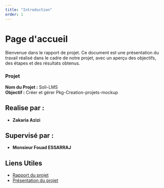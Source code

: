 ```yaml
---
title: "Introduction"
order: 1
---
```

<a id="introduction"></a>

# Page d'accueil

Bienvenue dans le rapport de projet. Ce document est une présentation du travail réalisé dans le cadre de notre projet, avec un aperçu des objectifs, des étapes et des résultats obtenus.

### Projet
**Nom du Projet :** Soli-LMS  
**Objectif :** Créer et gérer Pkg-Creation-projets-mockup

## Realise par :
- **Zakaria Azizi**

## Supervisé par :
- **Monsieur Fouad ESSARRAJ**

## Liens Utiles

- [Rapport du projet](./Rapport/index.html)
- [Présentation du projet](./Presentation/index.html)
